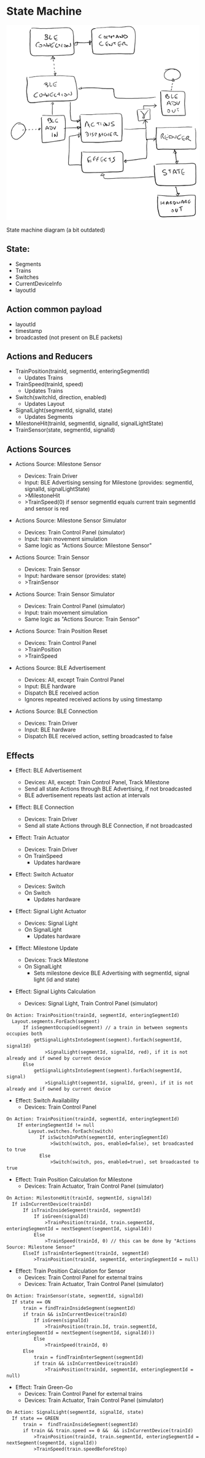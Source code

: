 # State Machine

![State Machine](./state-machine.png)

State machine diagram (a bit outdated)

## State:
  - Segments
  - Trains
  - Switches
  - CurrentDeviceInfo
  - layoutId
  
  
## Action common payload
  - layoutId
  - timestamp
  - broadcasted (not present on BLE packets)
  
  
## Actions and Reducers
  - TrainPosition(trainId, segmentId, enteringSegmentId)
    - Updates Trains
  - TrainSpeed(trainId, speed)
    - Updates Trains
  - Switch(switchId, direction, enabled)
    - Updates Layout
  - SignalLight(segmentId, signalId, state)
    - Updates Segments
  - MilestoneHit(trainId, segmentId, signalId, signalLightState)
  - TrainSensor(state, segmentId, signalId)
  
  
 ## Actions Sources

- Actions Source: Milestone Sensor
  - Devices: Train Driver
  - Input: BLE Advertising sensing for Milestone (provides: segmentId, signalId, signalLightState)
  - \>MilestoneHit
  - \>TrainSpeed(0) if sensor segmentId equals current train segmentId and sensor is red

- Actions Source: Milestone Sensor Simulator
  - Devices: Train Control Panel (simulator)
  - Input: train movement simulation
  - Same logic as "Actions Source: Milestone Sensor"

- Actions Source: Train Sensor
  - Devices: Train Sensor
  - Input: hardware sensor (provides: state)
  - \>TrainSensor

- Actions Source: Train Sensor Simulator
  - Devices: Train Control Panel (simulator)
  - Input: train movement simulation
  - Same logic as "Actions Source: Train Sensor"

- Actions Source: Train Position Reset
  - Devices: Train Control Panel
  - \>TrainPosition
  - \>TrainSpeed

- Actions Source: BLE Advertisement
  - Devices: All, except Train Control Panel
  - Input: BLE hardware
  - Dispatch BLE received action
  - Ignores repeated received actions by using timestamp

- Actions Source: BLE Connection
  - Devices: Train Driver
  - Input: BLE hardware
  - Dispatch BLE received action, setting broadcasted to false


## Effects

- Effect: BLE Advertisement
  - Devices: All, except: Train Control Panel, Track Milestone
  - Send all state Actions through BLE Advertising, if not broadcasted
  - BLE advertisement repeats last action at intervals

- Effect: BLE Connection
  - Devices: Train Driver
  - Send all state Actions through BLE Connection, if not broadcasted

- Effect: Train Actuator
  - Devices: Train Driver
  - On TrainSpeed
    - Updates hardware

- Effect: Switch Actuator
  - Devices: Switch
  - On Switch
    - Updates hardware

- Effect: Signal Light Actuator
  - Devices: Signal Light
  - On SignalLight
    - Updates hardware

- Effect: Milestone Update
  - Devices: Track Milestone
  - On SignalLight
    - Sets milestone device BLE Advertising with segmentId, signal light (id and state)

- Effect: Signal Lights Calculation
  - Devices: Signal Light, Train Control Panel (simulator)
```text
On Action: TrainPosition(trainId, segmentId, enteringSegmentId)
  Layout.segments.ForEach(segment)
      If isSegmentOccupied(segment) // a train in between segments occupies both
          getSignalLightsIntoSegment(segment).forEach(segmentId, signalId)
              >SignalLight(segmentId, signalId, red), if it is not already and if owned by current device
      Else
          getSignalLightsIntoSegment(segment).forEach(segmentId, signal)
              >SignalLight(segmentId, signalId, green), if it is not already and if owned by current device
```

- Effect: Switch Availability
  - Devices: Train Control Panel
```text
On Action: TrainPosition(trainId, segmentId, enteringSegmentId)
    If enteringSegmentId != null
        Layout.switches.forEach(switch)
            If isSwitchInPath(segmentId, enteringSegmentId)
                >Switch(switch, pos, enabled=false), set broadcasted to true
            Else
                >Switch(switch, pos, enabled=true), set broadcasted to true
```

- Effect: Train Position Calculation for Milestone
  - Devices: Train Actuator, Train Control Panel (simulator)
```text
On Action: MilestoneHit(trainId, segmentId, signalId)
  If isInCurrentDevice(trainId) 
      If isTrainInsideSegment(trainId, segmentId)
          If isGreen(signalId)
              >TrainPosition(trainId, train.segmentId, enteringSegmentId = nextSegment(segmentId, signalId))
          Else
              >TrainSpeed(trainId, 0) // this can be done by "Actions Source: Milestone Sensor"
      ElseIf isTrainEnterSegment(trainId, segmentId)
          >TrainPosition(trainId, segmentId, enteringSegmentId = null)
```

- Effect: Train Position Calculation for Sensor
  - Devices: Train Control Panel for external trains
  - Devices: Train Actuator, Train Control Panel (simulator)
```text
On Action: TrainSensor(state, segmentId, signalId)
  If state == ON
      train = findTrainInsideSegment(segmentId)
      if train && isInCurrentDevice(trainId) 
          If isGreen(signalId)
              >TrainPosition(train.Id, train.segmentId, enteringSegmentId = nextSegment(segmentId, signalId)))
          Else
              >TrainSpeed(trainId, 0)
      Else
          train = findTrainEnterSegment(segmentId)
          if train && isInCurrentDevice(trainId) 
              >TrainPosition(trainId, segmentId, enteringSegmentId = null)
```

- Effect: Train Green-Go
  - Devices: Train Control Panel for external trains
  - Devices: Train Actuator, Train Control Panel (simulator)
```text
On Action: SignalLight(segmentId, signalId, state)
  If state == GREEN
      train =  findTrainInsideSegment(segmentId)
      if train && train.speed == 0 &&  && isInCurrentDevice(trainId) 
          >TrainPosition(trainId, train.segmentId, enteringSegmentId = nextSegment(segmentId, signalId))
          >TrainSpeed(train.speedBeforeStop)
```
